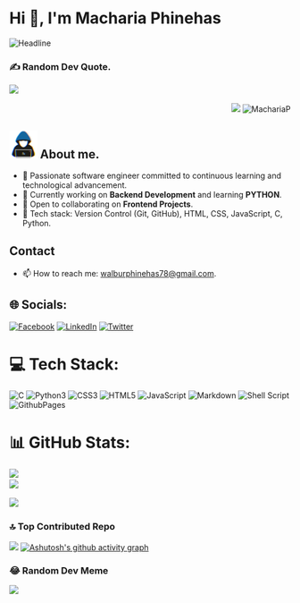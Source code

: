 # Hi 👋, I'm Macharia Phinehas
<img src="https://readme-typing-svg.herokuapp.com?color=0000FF&size=32&center=true&vCenter=true&width=600&height=50&lines=Hi+there+I'm+Macharia+%F0%9F%91%8B;👨‍💻+++Full-Stack+Developer;Software+Engineer;Student+@+ALX+Africa;Problem+Solver;Codebase+:++Stable+" alt="Headline" /> </div>
### ✍️ Random Dev Quote.
![](https://quotes-github-readme.vercel.app/api?type=horizontal&theme=tokyonight)


<!-- ![GitHub Activity Graph](https://activity-graph.herokuapp.com/graph?username=MachariaP&bg_color=1d2a3a&color=5BCDEC&line=5BCDEC&point=FFFFFF&hide_border=true) -->

<p align="right">
  <img src="https://media.giphy.com/media/WUlplcMpOCEmTGBtBW/giphy.gif" width="30">
  <img src="https://komarev.com/ghpvc/?username=MachariaP&label=Profile%20views&color=0e75b6&style=flat" alt="MachariaP" />
</p>

## <picture><img src = "https://github.com/0xAbdulKhalid/0xAbdulKhalid/raw/main/assets/mdImages/about_me.gif" width = 50px></picture> **About me.**

- 🌱 Passionate software engineer committed to continuous learning and technological advancement.
- 🔭 Currently working on **Backend Development** and learning **PYTHON**.
- 👯 Open to collaborating on **Frontend Projects**.
- 💬 Tech stack: Version Control (Git, GitHub), HTML, CSS, JavaScript, C, Python.

## Contact

- 📫 How to reach me: [walburphinehas78@gmail.com](mailto:walburphinehas78@gmail.com).


## 🌐 Socials:
[![Facebook](https://img.shields.io/badge/Facebook-%231877F2.svg?logo=Facebook&logoColor=white)](https://facebook.com/https://www.facebook.com/Phinehas78/) [![LinkedIn](https://img.shields.io/badge/LinkedIn-%230077B5.svg?logo=linkedin&logoColor=white)](https://linkedin.com/in/https://www.linkedin.com/in/macharia-phinehas-5a11ba154/) [![Twitter](https://img.shields.io/badge/Twitter-%231DA1F2.svg?logo=Twitter&logoColor=white)](https://twitter.com/@_M_Phinehas) 

# 💻 Tech Stack:
![C](https://img.shields.io/badge/c-%2300599C.svg?style=for-the-badge&logo=c&logoColor=white) 
![Python3](https://img.shields.io/badge/python3-%233776AB.svg?style=for-the-badge&logo=python&logoColor=white) ![CSS3](https://img.shields.io/badge/css3-%231572B6.svg?style=for-the-badge&logo=css3&logoColor=white) ![HTML5](https://img.shields.io/badge/html5-%23E34F26.svg?style=for-the-badge&logo=html5&logoColor=white) ![JavaScript](https://img.shields.io/badge/javascript-%23323330.svg?style=for-the-badge&logo=javascript&logoColor=%23F7DF1E) ![Markdown](https://img.shields.io/badge/markdown-%23000000.svg?style=for-the-badge&logo=markdown&logoColor=white) ![Shell Script](https://img.shields.io/badge/shell_script-%23121011.svg?style=for-the-badge&logo=gnu-bash&logoColor=white) ![GithubPages](https://img.shields.io/badge/github%20pages-121013?style=for-the-badge&logo=github&logoColor=white) 

# 📊 GitHub Stats:
![](https://github-readme-stats.vercel.app/api?username=MachariaP&theme=dark&hide_border=false&include_all_commits=true&count_private=true)<br/>
![](https://github-readme-streak-stats.herokuapp.com/?user=MachariaP&theme=dark&hide_border=false)<br/>
  

![](https://github-readme-stats.vercel.app/api/top-langs/?username=MachariaP&theme=dark&hide_border=false&include_all_commits=true&count_private=true&layout=compact)
<!-- ![GitHub Activity Graph](https://activity-graph.herokuapp.com/graph?username=MachariaP&bg_color=1d2a3a&color=5BCDEC&line=5BCDEC&point=FFFFFF&hide_border=true) -->





### 🔝 Top Contributed Repo
![](https://github-contributor-stats.vercel.app/api?username=MachariaP&limit=5&theme=chalk&combine_all_yearly_contributions=true)
[![Ashutosh's github activity graph](https://github-readme-activity-graph.vercel.app/graph?username=MachariaP&bg_color=ffcfe9&color=9e4c98&line=9e4c98&point=403d3d&area=true&hide_border=true)](https://github.com/ashutosh00710/github-readme-activity-graph)

### 😂 Random Dev Meme
<img src='https://randommeme-five.vercel.app/' style="height: 400px;"/>
